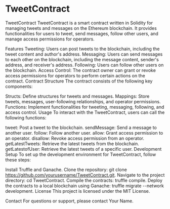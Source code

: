 # TweetContract

TweetContract
TweetContract is a smart contract written in Solidity for managing tweets and messages on the Ethereum blockchain. It provides functionalities for users to tweet, send messages, follow other users, and manage access permissions for operators.

Features
Tweeting: Users can post tweets to the blockchain, including the tweet content and author's address.
Messaging: Users can send messages to each other on the blockchain, including the message content, sender's address, and receiver's address.
Following: Users can follow other users on the blockchain.
Access Control: The contract owner can grant or revoke access permissions for operators to perform certain actions on the contract.
Contract Structure
The contract consists of the following key components:

Structs: Define structures for tweets and messages.
Mappings: Store tweets, messages, user-following relationships, and operator permissions.
Functions: Implement functionalities for tweeting, messaging, following, and access control.
Usage
To interact with the TweetContract, users can call the following functions:

tweet: Post a tweet to the blockchain.
sendMessage: Send a message to another user.
follow: Follow another user.
allow: Grant access permission to an operator.
disallow: Revoke access permission from an operator.
getLatestTweets: Retrieve the latest tweets from the blockchain.
getLatestofUser: Retrieve the latest tweets of a specific user.
Development Setup
To set up the development environment for TweetContract, follow these steps:

Install Truffle and Ganache.
Clone the repository: git clone https://github.com/yourusername/TweetContract.git.
Navigate to the project directory: cd TweetContract.
Compile the contracts: truffle compile.
Deploy the contracts to a local blockchain using Ganache: truffle migrate --network development.
License
This project is licensed under the MIT License.

Contact
For questions or support, please contact Your Name.
